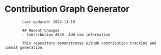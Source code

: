 # Contribution Graph Generator
            
            Last updated: 2024-11-19
            
            ## Recent Changes
            - Contribution #145: Add new information
            
            This repository demonstrates GitHub contribution tracking and commit generation.
        
